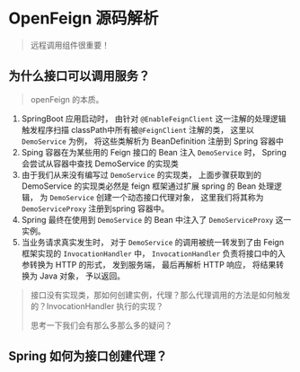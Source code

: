 # OpenFeign 源码解析

> 远程调用组件很重要！

## 为什么接口可以调用服务？

> openFeign 的本质。

1. SpringBoot 应用启动时， 由针对 `@EnableFeignClient` 这一注解的处理逻辑触发程序扫描 classPath中所有被`@FeignClient` 注解的类， 这里以 `DemoService` 为例， 将这些类解析为 BeanDefinition 注册到 Spring 容器中
2. Sping 容器在为某些用的 Feign 接口的 Bean 注入 `DemoService` 时， Spring 会尝试从容器中查找 DemoService 的实现类
3. 由于我们从来没有编写过 `DemoService` 的实现类， 上面步骤获取到的 DemoService 的实现类必然是 feign 框架通过扩展 spring 的 Bean 处理逻辑， 为 `DemoService` 创建一个动态接口代理对象， 这里我们将其称为 `DemoServiceProxy` 注册到spring 容器中。
4. Spring 最终在使用到 `DemoService` 的 Bean 中注入了 `DemoServiceProxy` 这一实例。
5. 当业务请求真实发生时， 对于 `DemoService` 的调用被统一转发到了由 Feign 框架实现的 `InvocationHandler` 中， `InvocationHandler` 负责将接口中的入参转换为 HTTP 的形式， 发到服务端， 最后再解析 HTTP 响应， 将结果转换为 Java 对象， 予以返回。

> 接口没有实现类，那如何创建实例，代理？那么代理调用的方法是如何触发的？InvocationHandler 执行的实现？
>
> 思考一下我们会有那么多那么多的疑问？

## Spring 如何为接口创建代理？






















